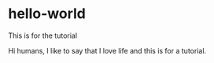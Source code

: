 # hello-world
This is for the tutorial 

Hi humans, I like to say that I love life and this is for a tutorial. 
